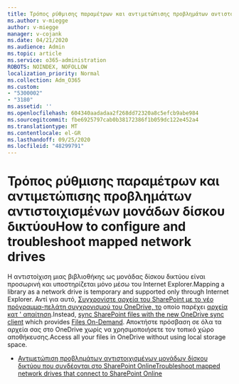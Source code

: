 ```yaml
---
title: Τρόπος ρύθμισης παραμέτρων και αντιμετώπισης προβλημάτων αντιστοιχισμένων μονάδων δίσκου δικτύου
ms.author: v-miegge
author: v-miegge
manager: v-cojank
ms.date: 04/21/2020
ms.audience: Admin
ms.topic: article
ms.service: o365-administration
ROBOTS: NOINDEX, NOFOLLOW
localization_priority: Normal
ms.collection: Adm_O365
ms.custom:
- "5300002"
- "3180"
ms.assetid: ''
ms.openlocfilehash: 604340aadadaa2f268dd72320a8c5efcb9abe984
ms.sourcegitcommit: fbe6925797cab0b38172386f1b059dc122e452a4
ms.translationtype: MT
ms.contentlocale: el-GR
ms.lasthandoff: 09/25/2020
ms.locfileid: "48299791"
---
```

# <a name="how-to-configure-and-troubleshoot-mapped-network-drives"></a><span data-ttu-id="c4447-102">Τρόπος ρύθμισης παραμέτρων και αντιμετώπισης προβλημάτων αντιστοιχισμένων μονάδων δίσκου δικτύου</span><span class="sxs-lookup"><span data-stu-id="c4447-102">How to configure and troubleshoot mapped network drives</span></span>

<span data-ttu-id="c4447-103">Η αντιστοίχιση μιας βιβλιοθήκης ως μονάδας δίσκου δικτύου είναι προσωρινή και υποστηρίζεται μόνο μέσω του Internet Explorer.</span><span class="sxs-lookup"><span data-stu-id="c4447-103">Mapping a library as a network drive is temporary and supported only through Internet Explorer.</span></span> <span data-ttu-id="c4447-104">Αντί για αυτό, [Συγχρονίστε αρχεία του SharePoint με το νέο πρόγραμμα-πελάτη συγχρονισμού του OneDrive, το](https://support.office.com/article/6de9ede8-5b6e-4503-80b2-6190f3354a88) οποίο παρέχει [αρχεία κατ ' απαίτηση](https://support.office.com/article/0e6860d3-d9f3-4971-b321-7092438fb38e).</span><span class="sxs-lookup"><span data-stu-id="c4447-104">Instead, [sync SharePoint files with the new OneDrive sync client](https://support.office.com/article/6de9ede8-5b6e-4503-80b2-6190f3354a88) which provides [Files On-Demand](https://support.office.com/article/0e6860d3-d9f3-4971-b321-7092438fb38e).</span></span> <span data-ttu-id="c4447-105">Αποκτήστε πρόσβαση σε όλα τα αρχεία σας στο OneDrive χωρίς να χρησιμοποιήσετε τον τοπικό χώρο αποθήκευσης.</span><span class="sxs-lookup"><span data-stu-id="c4447-105">Access all your files in OneDrive without using local storage space.</span></span>

* [<span data-ttu-id="c4447-106">Αντιμετώπιση προβλημάτων αντιστοιχισμένων μονάδων δίσκου δικτύου που συνδέονται στο SharePoint Online</span><span class="sxs-lookup"><span data-stu-id="c4447-106">Troubleshoot mapped network drives that connect to SharePoint Online</span></span>](https://docs.microsoft.com/sharepoint/support/administration/troubleshoot-mapped-network-drives)